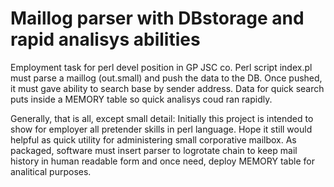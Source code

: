 # Maillog parser with DBstorage and rapid analisys abilities
Employment task for perl devel position in GP JSC co. 
Perl script index.pl must parse a maillog (out.small) and push the data to the DB.
Once pushed, it must gave ability to search base by sender address.
Data for quick search puts inside a MEMORY table so quick analisys coud ran rapidly.

Generally, that is all, except small detail: 
Initially this project is intended to show for employer all pretender skills in perl language.
Hope it still would helpful as quick utility for administering small corporative mailbox.
As packaged, software must insert parser to logrotate chain to keep mail history in 
human readable form and once need, deploy MEMORY table for analitical purposes.
